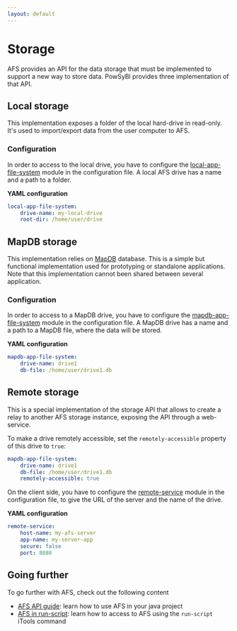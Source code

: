 ```yaml
---
layout: default
---
```


# Storage
AFS provides an API for the data storage that must be implemented to support a new way to store data. PowSyBl provides three implementation of that API.

## Local storage
This implementation exposes a folder of the local hard-drive in read-only. It's used to import/export data from the user computer to AFS.

### Configuration
In order to access to the local drive, you have to configure the [local-app-file-system](../configuration/local-app-file-system.md) module in the configuration file. A local AFS drive has a name and a path to a folder. 

**YAML configuration**
```yaml
local-app-file-system:
    drive-name: my-local-drive
    root-dir: /home/user/drive
```

## MapDB storage
This implementation relies on [MapDB](http://www.mapdb.org/) database. This is a simple but functional implementation used for prototyping or standalone applications. Note that this implementation cannot been shared between several application.

### Configuration
In order to access to a MapDB drive, you have to configure the [mapdb-app-file-system](../configuration/mapdb-app-file-system.md) module in the configuration file. A MapDB drive has a name and a path to a MapDB file, where the data will be stored.

**YAML configuration**
```yaml
mapdb-app-file-system:
    drive-name: drive1
    db-file: /home/user/drive1.db
```

## Remote storage
This is a special implementation of the storage API that allows to create a relay to another AFS storage instance, exposing the API through a web-service.

To make a drive remotely accessible, set the `remotely-accessible` property of this drive to `true`:
```yaml
mapdb-app-file-system:
    drive-name: drive1
    db-file: /home/user/drive1.db
    remotely-accessible: true
```

On the client side, you have to configure the [remote-service](../configuration/remote-service.md) module in the configuration file, to give the URL of the server and the name of the drive.

**YAML configuration**
```yaml
remote-service:
    host-name: my-afs-server
    app-name: my-server-app
    secure: false
    port: 8080
```

## Going further
To go further with AFS, check out the following content
- [AFS API guide](../api/api_afs.md): learn how to use AFS in your java project
- [AFS in run-script](../itools/run-script.md#access-to-afs): learn how to access to AFS using the `run-script` iTools command 
